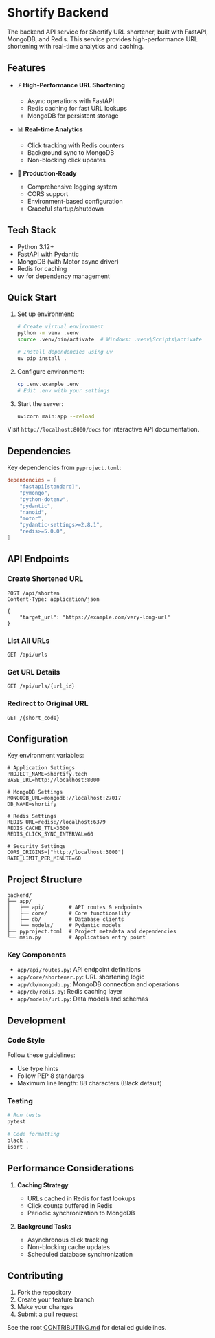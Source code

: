 # Shortify Backend

The backend API service for Shortify URL shortener, built with FastAPI, MongoDB, and Redis. This service provides high-performance URL shortening with real-time analytics and caching.

## Features

- ⚡️ **High-Performance URL Shortening**
  - Async operations with FastAPI
  - Redis caching for fast URL lookups
  - MongoDB for persistent storage

- 📊 **Real-time Analytics**
  - Click tracking with Redis counters
  - Background sync to MongoDB
  - Non-blocking click updates

- 🚀 **Production-Ready**
  - Comprehensive logging system
  - CORS support
  - Environment-based configuration
  - Graceful startup/shutdown

## Tech Stack

- Python 3.12+
- FastAPI with Pydantic
- MongoDB (with Motor async driver)
- Redis for caching
- uv for dependency management

## Quick Start

1. Set up environment:

   ```bash
   # Create virtual environment
   python -m venv .venv
   source .venv/bin/activate  # Windows: .venv\Scripts\activate

   # Install dependencies using uv
   uv pip install .
   ```

2. Configure environment:

   ```bash
   cp .env.example .env
   # Edit .env with your settings
   ```

3. Start the server:

   ```bash
   uvicorn main:app --reload
   ```

Visit `http://localhost:8000/docs` for interactive API documentation.

## Dependencies

Key dependencies from `pyproject.toml`:

```toml
dependencies = [
    "fastapi[standard]",
    "pymongo",
    "python-dotenv",
    "pydantic",
    "nanoid",
    "motor",
    "pydantic-settings>=2.8.1",
    "redis>=5.0.0",
]
```

## API Endpoints

### Create Shortened URL

```http
POST /api/shorten
Content-Type: application/json

{
    "target_url": "https://example.com/very-long-url"
}
```

### List All URLs

```http
GET /api/urls
```

### Get URL Details

```http
GET /api/urls/{url_id}
```

### Redirect to Original URL

```http
GET /{short_code}
```

## Configuration

Key environment variables:

```env
# Application Settings
PROJECT_NAME=shortify.tech
BASE_URL=http://localhost:8000

# MongoDB Settings
MONGODB_URL=mongodb://localhost:27017
DB_NAME=shortify

# Redis Settings
REDIS_URL=redis://localhost:6379
REDIS_CACHE_TTL=3600
REDIS_CLICK_SYNC_INTERVAL=60

# Security Settings
CORS_ORIGINS=["http://localhost:3000"]
RATE_LIMIT_PER_MINUTE=60
```

## Project Structure

```
backend/
├── app/
│   ├── api/        # API routes & endpoints
│   ├── core/       # Core functionality
│   ├── db/         # Database clients
│   └── models/     # Pydantic models
├── pyproject.toml  # Project metadata and dependencies
└── main.py         # Application entry point
```

### Key Components

- `app/api/routes.py`: API endpoint definitions
- `app/core/shortener.py`: URL shortening logic
- `app/db/mongodb.py`: MongoDB connection and operations
- `app/db/redis.py`: Redis caching layer
- `app/models/url.py`: Data models and schemas

## Development

### Code Style

Follow these guidelines:

- Use type hints
- Follow PEP 8 standards
- Maximum line length: 88 characters (Black default)

### Testing

```bash
# Run tests
pytest

# Code formatting
black .
isort .
```

## Performance Considerations

1. **Caching Strategy**
   - URLs cached in Redis for fast lookups
   - Click counts buffered in Redis
   - Periodic synchronization to MongoDB

2. **Background Tasks**
   - Asynchronous click tracking
   - Non-blocking cache updates
   - Scheduled database synchronization

## Contributing

1. Fork the repository
2. Create your feature branch
3. Make your changes
4. Submit a pull request

See the root [CONTRIBUTING.md](../CONTRIBUTING.md) for detailed guidelines.
